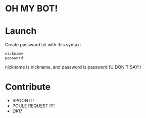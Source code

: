 # OH MY BOT!

# Launch

Create password.txt with this syntax:
```shell
nickname
password
```

nickname is nickname, and password is password (U DON'T SAY!)

# Contribute

* SPOON IT!
* POULE REQUEST IT!
* *OKi?*
